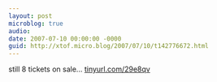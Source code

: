 ```yaml
---
layout: post
microblog: true
audio: 
date: 2007-07-10 00:00:00 -0000
guid: http://xtof.micro.blog/2007/07/10/t142776672.html
---
```

still 8 tickets on sale...  [tinyurl.com/29e8qv](http://tinyurl.com/29e8qv)
